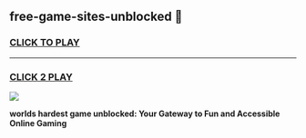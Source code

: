 
## free-game-sites-unblocked 👋
<h3>
<a href="https://premium.freeplayer.one?title=free-game-sites-unblocked&ref=14F">CLICK TO PLAY</a></h3>
<hr>

<h3>
<a href="https://premium.freeplayer.one?title=free-game-sites-unblocked&ref=14F">CLICK 2 PLAY</a>
  
</h3>

<a href="https://premium.freeplayer.one?title=free-game-sites-unblocked&ref=12F/"><img src="https://clearcache.store/games.png"></a>


**worlds hardest game unblocked: Your Gateway to Fun and Accessible Online Gaming**
